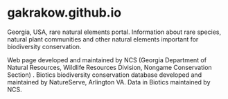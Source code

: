 # gakrakow.github.io

Georgia, USA, rare natural elements portal. Information about rare species, natural plant communities and other natural elements important for biodiversity conservation. 

Web page developed and maintained by NCS (Georgia Department of Natural Resources, Wildlife Resources Division, Nongame Conservation Section) . Biotics biodiversity conservation database developed and maintained by NatureServe, Arlington VA. Data in Biotics maintained by NCS.
